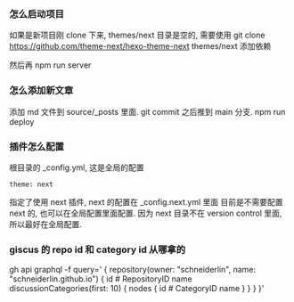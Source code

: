 ### 怎么启动项目
如果是新项目刚 clone 下来, themes/next 目录是空的, 需要使用
git clone https://github.com/theme-next/hexo-theme-next themes/next
添加依赖

然后再
npm run server

### 怎么添加新文章
添加 md 文件到 source/_posts 里面.
git commit 之后推到 main 分支.
npm run deploy

### 插件怎么配置
根目录的 _config.yml, 这是全局的配置
```
theme: next
```
指定了使用 next 插件, next 的配置在 _config.next.yml 里面
目前是不需要配置 next 的, 也可以在全局配置里面配置.
因为 next 目录不在 version control 里面, 所以最好在全局配置.

### giscus 的 repo id 和 category id 从哪拿的
gh api graphql -f query='
{
  repository(owner: "schneiderlin", name: "schneiderlin.github.io") {
    id # RepositoryID
    name
    discussionCategories(first: 10) {
      nodes {
        id # CategoryID
        name
      }
    }
  }
}'